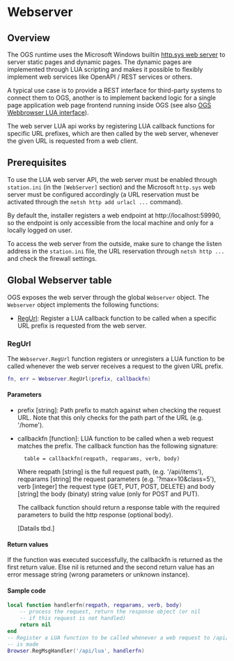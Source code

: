 # Webserver

## Overview 

The OGS runtime uses the Microsoft Windows builtin [http.sys web server](https://learn.microsoft.com/en-us/windows/win32/api/_http/) to server static pages and dynamic pages. The dynamic pages are implemented through LUA scripting and makes it possible to flexibly implement web services like OpenAPI / REST services or others.

A typical use case is to provide a REST interface for third-party systems to connect them to OGS, another is to implement backend logic for a single page application web page frontend running inside OGS (see also [OGS Webbrowser LUA interface](../webbrowser.md)).

The web server LUA api works by registering LUA callback functions for specific URL prefixes, which are then called by the web server, whenever the given URL is requested from a web client.

## Prerequisites

To use the LUA web server API, the web server must be enabled through `station.ini` (in the `[WebServer]` section) and the Microsoft `http.sys` web server must be configured accordingly (a URL reservation must be activated through the `netsh http add urlacl ...` command).

By default the, installer registers a web endpoint at http://localhost:59990, so the endpoint is only accessible from the local machine and only for a locally logged on user.

To access the web server from the outside, make sure to change the listen address in the `station.ini` file, the URL reservation through `netsh http ...` and check the firewall settings. 

## Global Webserver table

OGS exposes the web server through the global `Webserver` object. The `Webserver` object implements the following functions:

- [RegUrl](#regurl): Register a LUA callback function to be called when a specific URL prefix is requested from the web server.

<!--
The following functions are also available, but are not fully implemented at the moment:
- [ExecJS_sync](#execjs-sync): 
- [ExecJS_async](#execjs-async):
- [Show](#show): 
- [Hide](#hide): 
- [GetState](#getstate): 
-->

### RegUrl

The `Webserver.RegUrl` function registers or unregisters a LUA function to be called whenever the web server receives a request to the given URL prefix.

```LUA
fn, err = Webserver.RegUrl(prefix, callbackfn)
```

#### Parameters

- prefix [string]: Path prefix to match against when checking the request URL. Note that this only checks for the path part of the URL (e.g. '/home'). 
- callbackfn [function]: LUA function to be called when a web request matches the prefix. The callback function has the following signature:

        table = callbackfn(reqpath, reqparams, verb, body)

    Where reqpath [string] is the full request path, (e.g. '/api/items'), reqparams [string] the request parameters (e.g. '?max=10&class=5'), verb [integer] the request type (GET, PUT, POST, DELETE) and body [string] the body (binaty) string value (only for POST and PUT).

    The callback function should return a response table with the required parameters to build the http response (optional body).

    [Datails tbd.]

#### Return values

If the function was executed successfully, the callbackfn is returned as the first return value. Else nil is returned and the second return value has an error message string (wrong parameters or unknown instance).

#### Sample code
```LUA
local function handlerfn(reqpath, reqparams, verb, body)
    -- process the request, return the response object (or nil
    -- if this request is not handled) 
    return nil
end
-- Register a LUA function to be called whenever a web request to /api/lua
-- is made
Browser.RegMsgHandler('/api/lua', handlerfn)
```
